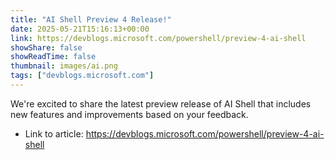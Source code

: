 ```yaml
---
title: "AI Shell Preview 4 Release!"
date: 2025-05-21T15:16:13+00:00
link: https://devblogs.microsoft.com/powershell/preview-4-ai-shell
showShare: false
showReadTime: false
thumbnail: images/ai.png
tags: ["devblogs.microsoft.com"]
---
```

We're excited to share the latest preview release of AI Shell that includes new features and improvements based on your feedback.

- Link to article: https://devblogs.microsoft.com/powershell/preview-4-ai-shell